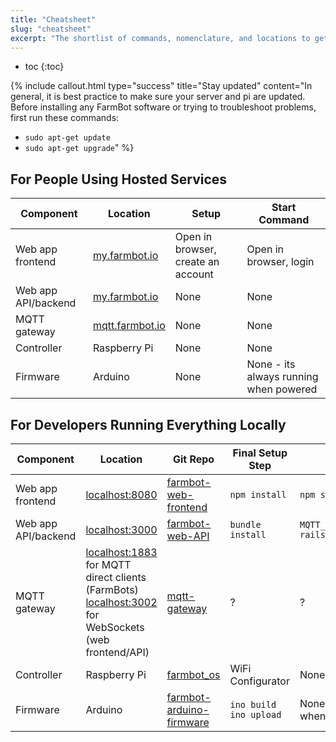 ```yaml
---
title: "Cheatsheet"
slug: "cheatsheet"
excerpt: "The shortlist of commands, nomenclature, and locations to get all the FarmBot software up and running"
---
```


* toc
{:toc}


{%
include callout.html
type="success"
title="Stay updated"
content="In general, it is best practice to make sure your server and pi are updated. Before installing any FarmBot software or trying to troubleshoot problems, first run these commands:
  * `sudo apt-get update`
  * `sudo apt-get upgrade`"
%}

## For People Using Hosted Services

|Component                     |Location                      |Setup                         |Start Command                 |
|------------------------------|------------------------------|------------------------------|------------------------------|
|Web app frontend              |[my.farmbot.io](http://my.farmbot.io)|Open in browser, create an account|Open in browser, login
|Web app API/backend           |[my.farmbot.io](http://my.farmbot.io)|None                          |None
|MQTT gateway                  |[mqtt.farmbot.io](http://mqtt.farmbot.io)|None                          |None
|Controller                    |Raspberry Pi                  |None                          |None
|Firmware                      |Arduino                       |None                          |None - its always running when powered

## For Developers Running Everything Locally

|Component                     |Location                      |Git Repo                      |Final Setup Step              |Start Command                 |
|------------------------------|------------------------------|------------------------------|------------------------------|------------------------------|
|Web app frontend              |[localhost:8080](localhost:8080)|[farmbot-web-frontend](https://github.com/FarmBot/farmbot-web-frontend)|`npm install`                 |`npm start`
|Web app API/backend           |[localhost:3000](localhost:3000)|[farmbot-web-API](https://github.com/FarmBot/Farmbot-Web-API)|`bundle install`              |`MQTT_HOST=mqtt.farmbot.io rails s`
|MQTT gateway                  |[localhost:1883](localhost:1883) for MQTT direct clients (FarmBots)<br>[localhost:3002](localhost:3002) for WebSockets (web frontend/API)|[mqtt-gateway](https://github.com/FarmBot/mqtt-gateway)|?                             |?
|Controller                    |Raspberry Pi                  |[farmbot_os](https://github.com/FarmBot/farmbot_os)|WiFi Configurator             |None
|Firmware                      |Arduino                       |[farmbot-arduino-firmware](https://github.com/FarmBot/farmbot-arduino-firmware)|`ino build`<br>`ino upload`   |None - its always running when powered


